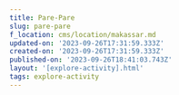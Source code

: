 ```yaml
---
title: Pare-Pare
slug: pare-pare
f_location: cms/location/makassar.md
updated-on: '2023-09-26T17:31:59.333Z'
created-on: '2023-09-26T17:31:59.333Z'
published-on: '2023-09-26T18:41:03.743Z'
layout: '[explore-activity].html'
tags: explore-activity
---
```



